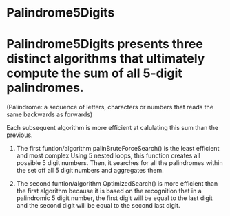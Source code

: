 # Palindrome5Digits

  # Palindrome5Digits presents three distinct algorithms that ultimately compute the sum of all 5-digit palindromes.
  
  (Palindrome: a sequence of letters, characters or numbers that reads the same backwards as forwards)

  Each subsequent algorithm is more efficient at calulating this sum than the previous.

  1) The first funtion/algorithm palinBruteForceSearch() is the least efficient and most complex
     Using 5 nested loops, this function creates all possible 5 digit numbers. 
     Then, it searches for all the palindromes within the set off all 5 digit numbers and aggregates them. 
  
  2) The second  funtion/algorithm OptimizedSearch() is more efficient than the first algorithm 
     because it is based on the recognition that in a palindromic 5 digit number, the first digit will be equal 
     to the last digit and the second digit will be equal to the second last digit. 
